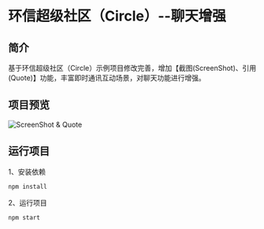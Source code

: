 # 环信超级社区（Circle）--聊天增强

## 简介

基于环信超级社区（Circle）示例项目修改完善，增加【截图(ScreenShot)、引用(Quote)】功能，丰富即时通讯互动场景，对聊天功能进行增强。

## 项目预览

![ScreenShot & Quote](./ScreenShot%20&%20Quote.png)

## 运行项目

1、安装依赖
```bash
npm install
```

2、运行项目

```bash
npm start
```
